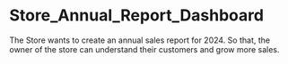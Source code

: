 # Store_Annual_Report_Dashboard
The Store wants to create an annual sales report for 2024. So that, the owner of the  store can understand their customers and grow more sales.
